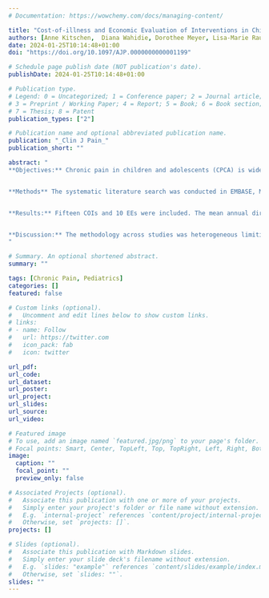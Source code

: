 ```yaml
---
# Documentation: https://wowchemy.com/docs/managing-content/

title: "Cost-of-illness and Economic Evaluation of Interventions in Children and Adolescents With Chronic Pain: A Systematic Review"
authors: [Anne Kitschen,  Diana Wahidie, Dorothee Meyer, Lisa-Marie Rau, Ann-Kristin Ruhe, julia, boris, Dirk Sauerland]
date: 2024-01-25T10:14:48+01:00
doi: "https://doi.org/10.1097/AJP.0000000000001199"

# Schedule page publish date (NOT publication's date).
publishDate: 2024-01-25T10:14:48+01:00

# Publication type.
# Legend: 0 = Uncategorized; 1 = Conference paper; 2 = Journal article;
# 3 = Preprint / Working Paper; 4 = Report; 5 = Book; 6 = Book section;
# 7 = Thesis; 8 = Patent
publication_types: ["2"]

# Publication name and optional abbreviated publication name.
publication: "_Clin J Pain_"
publication_short: ""

abstract: "
**Objectives:** Chronic pain in children and adolescents (CPCA) is widespread with an increasing prevalence. It is associated with a decreased quality of life and an increased parental work loss. Accordingly, CPCA may pose a substantial economic burden for patients, health care payers, and society. Therefore, this systematic review aimed to synthesize (1) the results of existing cost-of-illness studies (COIs) for CPCA and (2) the evidence of economic evaluations (EEs) of interventions for CPCA.


**Methods** The systematic literature search was conducted in EMBASE, MEDLINE, PsycINFO, NHS EED, and HTA Database until February 2023. Title, abstract, and full-text screening were conducted by 2 researchers. Original articles reporting costs related to CPCA published in English or German were included. Study characteristics, cost components, and costs were extracted. The quality of studies was assessed using standardized tools. All costs were adjusted to 2020 purchasing power parity US dollars (PPP-USD).


**Results:** Fifteen COIs and 10 EEs were included. The mean annual direct costs of CPCA ranged from PPP-USD 603 to PPP-USD 16,271, with outpatient services accounting for the largest share. The mean annual indirect costs ranged from PPP-USD 92 to PPP-USD 12,721. All EEs reported a decrease in overall costs in treated patients.


**Discussion:** The methodology across studies was heterogeneous limiting the comparability. However, it is concluded that CPCA is associated with high overall costs, which were reduced in all EEs. From a health-economic perspective, efforts should address the prevention and early detection of CPCA followed by specialized pain treatment.
"

# Summary. An optional shortened abstract.
summary: ""

tags: [Chronic Pain, Pediatrics]
categories: []
featured: false

# Custom links (optional).
#   Uncomment and edit lines below to show custom links.
# links:
# - name: Follow
#   url: https://twitter.com
#   icon_pack: fab
#   icon: twitter

url_pdf:
url_code:
url_dataset:
url_poster:
url_project:
url_slides:
url_source:
url_video:

# Featured image
# To use, add an image named `featured.jpg/png` to your page's folder. 
# Focal points: Smart, Center, TopLeft, Top, TopRight, Left, Right, BottomLeft, Bottom, BottomRight.
image:
  caption: ""
  focal_point: ""
  preview_only: false

# Associated Projects (optional).
#   Associate this publication with one or more of your projects.
#   Simply enter your project's folder or file name without extension.
#   E.g. `internal-project` references `content/project/internal-project/index.md`.
#   Otherwise, set `projects: []`.
projects: []

# Slides (optional).
#   Associate this publication with Markdown slides.
#   Simply enter your slide deck's filename without extension.
#   E.g. `slides: "example"` references `content/slides/example/index.md`.
#   Otherwise, set `slides: ""`.
slides: ""
---
```


